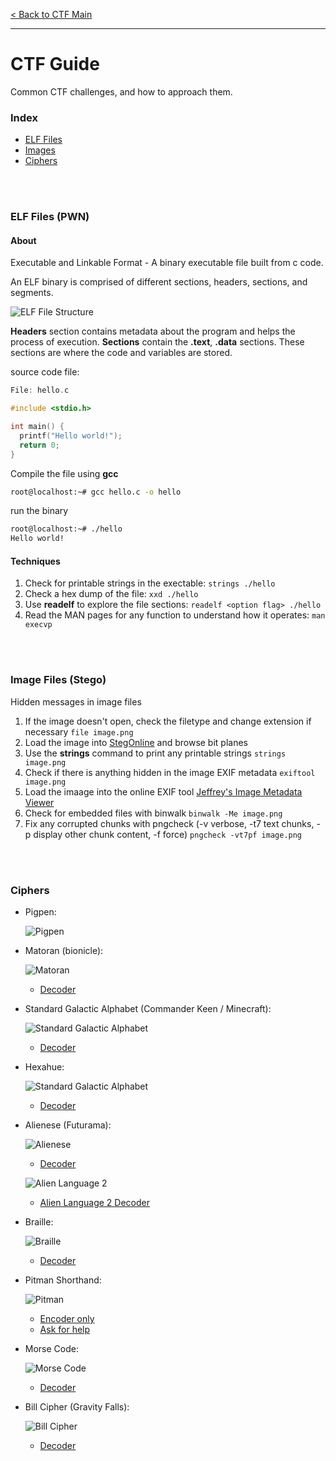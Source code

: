 [< Back to CTF Main](https://github.com/KrisLloyd/CTF#ctf-solves)
***


# CTF Guide

Common CTF challenges, and how to approach them.

### Index

* [ELF Files](https://github.com/KrisLloyd/CTF/tree/main/Guide#elf-files-pwn)
* [Images](https://github.com/KrisLloyd/CTF/tree/main/Guide#image-files-stego)
* [Ciphers](https://github.com/KrisLloyd/CTF/tree/main/Guide#ciphers)

<br></br>

### ELF Files (PWN)

#### About

Executable and Linkable Format - A binary executable file built from c code.

An ELF binary is comprised of different sections, headers, sections, and segments.

![ELF File Structure](./ELF_Structure.PNG)

**Headers** section contains metadata about the program and helps the process of execution.
**Sections** contain the **.text**, **.data** sections. These sections are where the code and variables are stored.

source code file:
```c
File: hello.c

#include <stdio.h>

int main() {
  printf("Hello world!");
  return 0;
}
```

Compile the file using **gcc**
```bash
root@localhost:~# gcc hello.c -o hello
```

run the binary
```bash
root@localhost:~# ./hello
Hello world!
```

#### Techniques

1. Check for printable strings in the exectable:
  `strings ./hello`
2. Check a hex dump of the file:
  `xxd ./hello`
4. Use **readelf** to explore the file sections:
  `readelf <option flag> ./hello`
5. Read the MAN pages for any function to understand how it operates:
  `man execvp`
  
  
<br></br>
### Image Files (Stego)

Hidden messages in image files

1. If the image doesn't open, check the filetype and change extension if necessary
  `file image.png`
2. Load the image into [StegOnline](https://stegonline.georgeom.net/upload) and browse bit planes
3. Use the **strings** command to print any printable strings
  `strings image.png`
4. Check if there is anything hidden in the image EXIF metadata
  `exiftool image.png`
5. Load the imaage into the online EXIF tool [Jeffrey's Image Metadata Viewer](http://exif.regex.info/exif.cgi)
6. Check for embedded files with binwalk
  `binwalk -Me image.png`
7. Fix any corrupted chunks with pngcheck (-v verbose, -t7 text chunks, -p display other chunk content, -f force)
  `pngcheck -vt7pf image.png`
  
<br></br>
### Ciphers

* Pigpen:

  ![Pigpen](./pigpen.jpeg)

* Matoran (bionicle):

  ![Matoran](./matoran.gif)
  * [Decoder](https://lingojam.com/MatoranAlphabet)

* Standard Galactic Alphabet (Commander Keen / Minecraft):

  ![Standard Galactic Alphabet](./StandardGalacticAlphabet.gif)
  * [Decoder](https://www.dcode.fr/standard-galactic-alphabet)

* Hexahue:

  ![Standard Galactic Alphabet](./StandardGalacticAlphabet.gif)
  * [Decoder](https://www.dcode.fr/hexahue-cipher)

* Alienese (Futurama):

  ![Alienese](./alienese.gif)
  * [Decoder](https://alienese.moxievillelabs.com/)

  ![Alien Language 2](./alienese2.jpg)
  * [Alien Language 2 Decoder](http://www.gotfuturama.com/Interactive/AlienCodec/)

* Braille:

  ![Braille](./braille.png)
  * [Decoder](https://www.brailletranslator.org/)


* Pitman Shorthand:

  ![Pitman](./pitman.png)
  * [Encoder only](https://steno.tu-clausthal.de/Pitman.php)
  * [Ask for help](https://www.reddit.com/r/shorthand/)


* Morse Code:

  ![Morse Code](./morsecode.jpg)
  * [Decoder](https://morsecode.world/international/translator.html)


* Bill Cipher (Gravity Falls):

  ![Bill Cipher](./billcipher.png)
  * [Decoder](https://www.dcode.fr/gravity-falls-bill-cipher)
